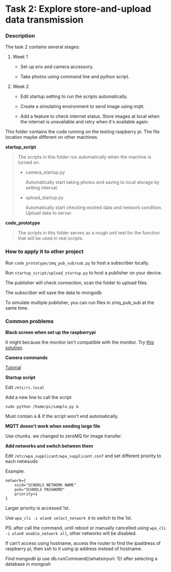 # Task 2: Explore store-and-upload data transmission

### Description

The task 2 contains several stages:

1. Week 1
   
   * Set up env and camera accessory. 
   
   * Take photos using command line and python script.

2. Week 2
   
   * Edit startup setting to run the scripts automatically.
   
   * Create a simulating environment to send image using mqtt.
   
   * Add a feature to check internet status. Store images at local when the internet is unavailable and retry when it's available again.



This folder contains the code running on the testing raspberry pi. The file location maybe different on other machines.

**startup_script**

> The scripts in this folder run automatically when the machine is turned on.
> * camera_startup.py
> 
>   Automatically start taking photos and saving to local storage by setting interval.
> * upload_startup.py
> 
>   Automatically start checking existed data and network condition. Upload data to server.

**code_prototype**

> The scripts in this folder serves as a rough unit test for the function that will be used in real scripts.


### How to apply it to other project
Run `code_prototype/zmq_pub_sub/sub.py` to host a subscriber locally.

Run `startup_script/upload_startup.py` to host a publisher on your device.

The publisher will check connection, scan the folder to upload files.

The subscriber will save the data to mongodb

To simulate multiple publisher, you can run files in zmq_pub_sub at the same time.


### Common problems

**Black screen when set up the raspberrypi**

It might because the monitor isn't compatible with the monitor. Try [this solution](https://raspberrypi.stackexchange.com/questions/7009/will-not-boot-black-screen-only).


**Camera commands**

[Tutorial](https://projects.raspberrypi.org/en/projects/getting-started-with-picamera/0)



**Startup script**

Edit `/etc/rc.local`

Add a new line to call the script

```sudo python /home/pi/sample.py &```

Must contain a *&* if the script won't end automatically.

**MQTT doesn't work when sending large file**

Use chunks. we changed to zeroMQ for image transfer.


**Add networks and switch between them**

Edit `/etc/wpa_supplicant/wpa_supplicant.conf` and set different priority to each netwsudo

Example:
```
network={
    ssid="SCHOOLS NETWORK NAME"
    psk="SCHOOLS PASSWORD"
    priority=1
}
```

Larger priority is accessed 1st.

Use
`wpa_cli -i wlan0 select_network 0` to switch to the 1st.

PS: after call the command, until reboot or manually cancelled using `wpa_cli -i wlan0 enable_network all`, other networks will be disabled.

If can't access using hostname, access the router to find the ipaddress of raspberry pi, then ssh to it using ip address instead of hostname.


*Find mongodb ip*
use db.runCommand({whatsmyuri: 1}) after selecting a database in mongosh



